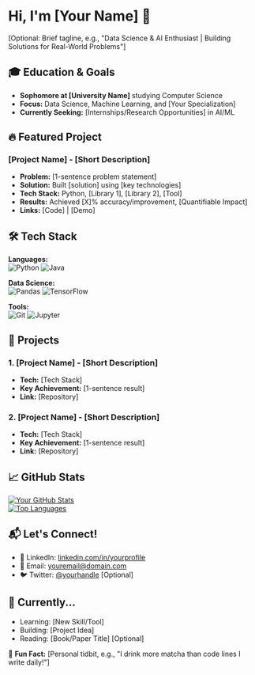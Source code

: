 # Hi, I'm [Your Name] 👋
[Optional: Brief tagline, e.g., "Data Science & AI Enthusiast | Building Solutions for Real-World Problems"]

## 🎓 Education & Goals
- **Sophomore at [University Name]** studying Computer Science  
- **Focus:** Data Science, Machine Learning, and [Your Specialization]  
- **Currently Seeking:** [Internships/Research Opportunities] in AI/ML  

## 🔥 Featured Project
### [Project Name] - [Short Description]
- **Problem:** [1-sentence problem statement]
- **Solution:** Built [solution] using [key technologies]
- **Tech Stack:** Python, [Library 1], [Library 2], [Tool]
- **Results:** Achieved [X]% accuracy/improvement, [Quantifiable Impact]
- **Links:** [Code] | [Demo]

## 🛠️ Tech Stack
**Languages:**  
![Python](https://img.shields.io/badge/Python-3776AB?style=flat&logo=python&logoColor=white)
![Java](https://img.shields.io/badge/Java-007396?style=flat&logo=java&logoColor=white)

**Data Science:**  
![Pandas](https://img.shields.io/badge/Pandas-150458?style=flat&logo=pandas&logoColor=white)
![TensorFlow](https://img.shields.io/badge/TensorFlow-FF6F00?style=flat&logo=tensorflow&logoColor=white)

**Tools:**  
![Git](https://img.shields.io/badge/Git-F05032?style=flat&logo=git&logoColor=white)
![Jupyter](https://img.shields.io/badge/Jupyter-F37626?style=flat&logo=jupyter&logoColor=white)

## 🚀 Projects
### 1. [Project Name] - [Short Description]
- **Tech:** [Tech Stack]
- **Key Achievement:** [1-sentence result]
- **Link:** [Repository]

### 2. [Project Name] - [Short Description]
- **Tech:** [Tech Stack]
- **Key Achievement:** [1-sentence result]
- **Link:** [Repository]

## 📈 GitHub Stats
[![Your GitHub Stats](https://github-readme-stats.vercel.app/api?username=yourusername&show_icons=true&theme=radical)](https://github.com/yourusername)  
[![Top Languages](https://github-readme-stats.vercel.app/api/top-langs/?username=yourusername&layout=compact)](https://github.com/yourusername)

## 📬 Let's Connect!
- 💼 LinkedIn: [linkedin.com/in/yourprofile](...)
- 📧 Email: [youremail@domain.com](mailto:...)
- 🐦 Twitter: [@yourhandle](...) [Optional]

## 🎯 Currently...
- Learning: [New Skill/Tool]
- Building: [Project Idea]
- Reading: [Book/Paper Title] [Optional]

🌟 **Fun Fact:** [Personal tidbit, e.g., "I drink more matcha than code lines I write daily!"]
